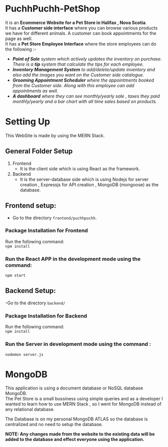 # PuchhPuchh-PetShop
It is an **Ecommerce Website for a Pet Store in Halifax , Nova Scotia**. <br/>
It has a **Customer side interface** where you can browse various products we have for different animals. A customer can book appointments for the page as well.<br/>
It has a **Pet Store Employee Interface** where the store employees can do the following :- 

- ***Point of Sale** system which actively updates the inventory on purchase. There is a **tip** system that calculate the tips for each employee.*
- ***Inventory Management System** to add/delete/update inventory and also add the images you want on the Customer side catalogue.*
- ***Grooming Appointment Scheduler** where the appointments booked from the Customer side. Along with this employee can add appointments as well.*
- ***A dashboard** where they can see monthly/yearly sale , taxes they paid monthly/yearly and a bar chart with all time sales based on products.*

# Setting Up
This WebSite is made by using the MERN Stack.
 ## General Folder Setup
 1. Frontend 
    - It is the client side which is using React as the framework.
 2. Backend
    - It is the server-database side which is using Nodejs for server creation , Expressjs for API creation , MongoDB (mongoose) as the database.
 ## Frontend setup:
  - Go to the directory `frontend/puchhpuchh`.
  ### Package Installation for Frontend
  Run the following command: <br/>
  `npm install` <br/>
  ### Run the React APP in the development mode using the command: <br/>
  `npm start`<br/>
 ## Backend Setup:
  -Go to the directory `backend/`
  ### Package Installation for Backend
  Run the following command: <br/>
  `npm install` <br/>
  ### Run the Server in development mode using the command : <br/>
  `nodemon server.js`<br/>
  
# MongoDB
This application is using a document database or NoSQL database MongoDB. <br/>
The Pet Store is a small bussiness using simple queries and as a developer I wanted to learn how to use MERN Stack , so I went for MongoDB instead of any relational database.

The Database is on my personal MongoDB ATLAS so the database is centralized and no need to setup the database. 

**NOTE: Any changes made from the website to the existing data will be added to the database and effect everyone using the application.**
 
